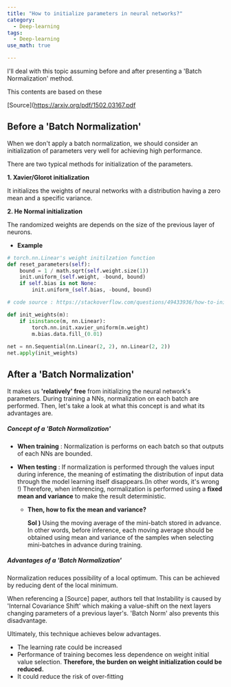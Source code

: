 ```yaml
---
title: "How to initialize parameters in neural networks?"
category:
  - Deep-learning
tags:
  - Deep-learning
use_math: true

---
```

I'll deal with this topic assuming before and after presenting a 'Batch Normalization' method.

This contents are based on these 

[Source](https://arxiv.org/pdf/1502.03167.pdf

## Before a 'Batch Normalization'

When we don't apply a batch normalization, we should consider an initialization of parameters very well for achieving high performance.

There are two typical methods for initialization of the parameters.

**1. Xavier/Glorot initialization**

It initializes the weights of neural networks with a distribution having a zero mean and a specific variance.

**2. He Normal initialization**

The randomized weights are depends on the size of the previous layer of neurons. 

* **Example**

```python
# torch.nn.Linear's weight initilzation function
def reset_parameters(self): 
    bound = 1 / math.sqrt(self.weight.size(1))
    init.uniform_(self.weight, -bound, bound)
    if self.bias is not None:
        init.uniform_(self.bias, -bound, bound)
```

```python
# code source : https://stackoverflow.com/questions/49433936/how-to-initialize-weights-in-pytorch

def init_weights(m):
    if isinstance(m, nn.Linear):
        torch.nn.init.xavier_uniform(m.weight)
        m.bias.data.fill_(0.01)
        
net = nn.Sequential(nn.Linear(2, 2), nn.Linear(2, 2))
net.apply(init_weights)
```



## After a 'Batch Normalization'

It makes us **'relatively' free** from initializing the neural network's parameters. During training a NNs, normalization on each batch are performed. Then, let's take a look at what this concept is and what its advantages are.

##### Concept of a 'Batch Normalization'

- **When training** : Normalization is performs on each batch so that outputs of each NNs are bounded.

- **When testing** : If normalization is performed through the values input during inference, the meaning of estimating the distribution of input data through the model learning itself disappears.(In other words, it's wrong !) Therefore, when inferencing, normalization is performed using a **fixed mean and variance** to make the result deterministic. 

  - **Then, how to fix the mean and variance?** 

    **Sol )** Using the moving average of the mini-batch stored in advance. In other words, before inference, each moving average should be obtained using mean and  variance of the samples when selecting mini-batches in advance during training.

##### Advantages of a 'Batch Normalization'

Normalization  reduces possibility of  a local optimum. This can be achieved by reducing dent of the local minimum.

When referencing a [Source] paper, authors tell that Instability is caused by 'Internal Covariance Shift' which making a value-shift on the next layers changing parameters of a previous layer's. 'Batch Norm' also prevents this disadvantage.

Ultimately, this technique achieves below advantages.

* The learning rate could be increased
* Performance of training becomes less dependence on weight initial value selection. **Therefore, the burden on weight initialization could be reduced.**
* It could reduce the risk of over-fitting
